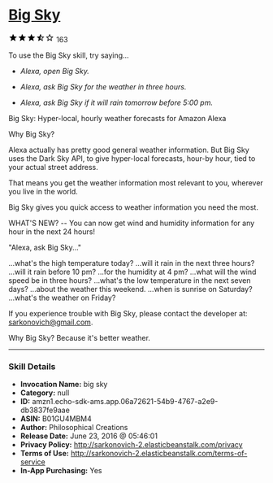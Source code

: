 # [Big Sky](http://alexa.amazon.com/#skills/amzn1.echo-sdk-ams.app.06a72621-54b9-4767-a2e9-db3837fe9aae)
![3.4 stars](../../images/ic_star_black_18dp_1x.png)![3.4 stars](../../images/ic_star_black_18dp_1x.png)![3.4 stars](../../images/ic_star_black_18dp_1x.png)![3.4 stars](../../images/ic_star_half_black_18dp_1x.png)![3.4 stars](../../images/ic_star_border_black_18dp_1x.png) 163

To use the Big Sky skill, try saying...

* *Alexa, open Big Sky.*

* *Alexa, ask Big Sky for the weather in three hours.*

* *Alexa, ask Big Sky if it will rain tomorrow before 5:00 pm.*

Big Sky: Hyper-local, hourly weather forecasts for Amazon Alexa


Why Big Sky? 

Alexa actually has pretty good general weather information. But Big Sky uses the Dark Sky API, to give hyper-local forecasts, hour-by hour, tied to your actual street address. 

That means you get the weather information most relevant to you, wherever you live in the world.

Big Sky gives you quick access to weather information you need the most.

WHAT'S NEW?
-- You can now get wind and humidity information for any hour in the next 24 hours!

"Alexa, ask Big Sky..."

...what's the high temperature today? 
...will it rain in the next three hours?
...will it rain before 10 pm?
...for the humidity at 4 pm?
...what will the wind speed be in three hours?
...what's the low temperature in the next seven days?
...about the weather this weekend.
...when is sunrise on Saturday?
...what's the weather on Friday?


If you experience trouble with Big Sky, please contact the developer at: sarkonovich@gmail.com. 

Why Big Sky?  Because it's better weather.

***

### Skill Details

* **Invocation Name:** big sky
* **Category:** null
* **ID:** amzn1.echo-sdk-ams.app.06a72621-54b9-4767-a2e9-db3837fe9aae
* **ASIN:** B01GU4MBM4
* **Author:** Philosophical Creations
* **Release Date:** June 23, 2016 @ 05:46:01
* **Privacy Policy:** http://sarkonovich-2.elasticbeanstalk.com/privacy
* **Terms of Use:** http://sarkonovich-2.elasticbeanstalk.com/terms-of-service
* **In-App Purchasing:** Yes
